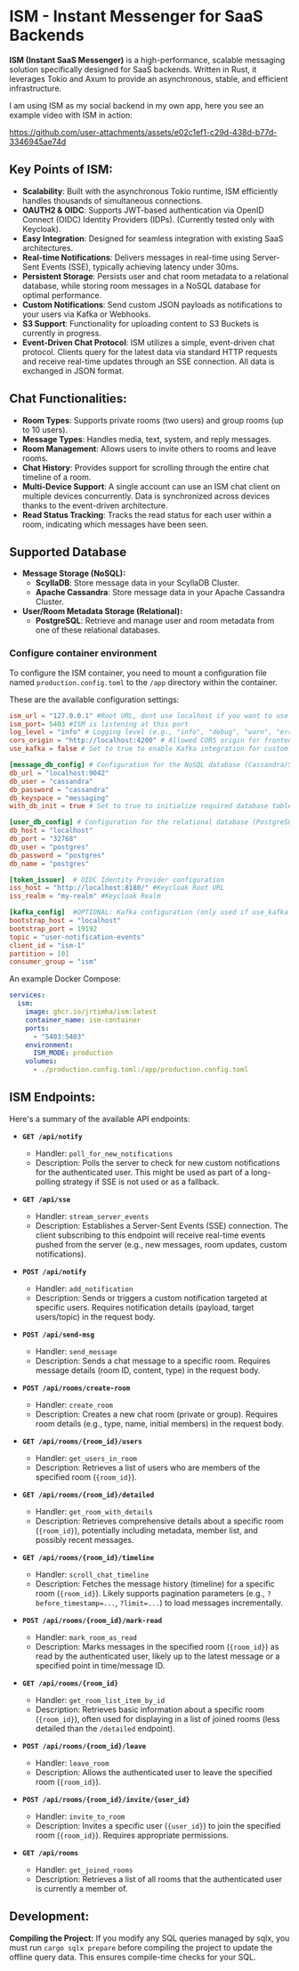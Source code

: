 # ISM - Instant Messenger for SaaS Backends

**ISM (Instant SaaS Messenger)** is a high-performance, scalable messaging solution specifically designed for SaaS backends. Written in Rust, it leverages Tokio and Axum to provide an asynchronous, stable, and efficient infrastructure.

I am using ISM as my social backend in my own app, here you see an example video with ISM in action:

https://github.com/user-attachments/assets/e02c1ef1-c29d-438d-b77d-3346945ae74d


## Key Points of ISM:

-   **Scalability**: Built with the asynchronous Tokio runtime, ISM efficiently handles thousands of simultaneous connections.
-   **OAUTH2 & OIDC**: Supports JWT-based authentication via OpenID Connect (OIDC) Identity Providers (IDPs). (Currently tested only with Keycloak).
-   **Easy Integration**: Designed for seamless integration with existing SaaS architectures.
-   **Real-time Notifications**: Delivers messages in real-time using Server-Sent Events (SSE), typically achieving latency under 30ms.
-   **Persistent Storage**: Persists user and chat room metadata to a relational database, while storing room messages in a NoSQL database for optimal performance.
-   **Custom Notifications**: Send custom JSON payloads as notifications to your users via Kafka or Webhooks.
-   **S3 Support**: Functionality for uploading content to S3 Buckets is currently in progress.
-   **Event-Driven Chat Protocol**: ISM utilizes a simple, event-driven chat protocol. Clients query for the latest data via standard HTTP requests and receive real-time updates through an SSE connection. All data is exchanged in JSON format.

## Chat Functionalities:
-   **Room Types**: Supports private rooms (two users) and group rooms (up to 10 users).
-   **Message Types**: Handles media, text, system, and reply messages.
-   **Room Management**: Allows users to invite others to rooms and leave rooms.
-   **Chat History**: Provides support for scrolling through the entire chat timeline of a room.
-   **Multi-Device Support**: A single account can use an ISM chat client on multiple devices concurrently. Data is synchronized across devices thanks to the event-driven architecture.
-   **Read Status Tracking**: Tracks the read status for each user within a room, indicating which messages have been seen.


## Supported Database
-   **Message Storage (NoSQL):**
    -   **ScyllaDB**: Store message data in your ScyllaDB Cluster.
    -   **Apache Cassandra**: Store message data in your Apache Cassandra Cluster.
-   **User/Room Metadata Storage (Relational):**
    -   **PostgreSQL**: Retrieve and manage user and room metadata from one of these relational databases.

### Configure container environment

To configure the ISM container, you need to mount a configuration file named `production.config.toml` to the `/app` directory within the container.

These are the available configuration settings:

```toml
ism_url = "127.0.0.1" #Root URL, dont use localhost if you want to use IPv4 instead of IPv6
ism_port= 5403 #ISM is listening at this port
log_level = "info" # Logging level (e.g., "info", "debug", "warn", "error")
cors_origin = "http://localhost:4200" # Allowed CORS origin for frontend applications (wildcards are not supported)
use_kafka = false # Set to true to enable Kafka integration for custom notifications

[message_db_config] # Configuration for the NoSQL database (Cassandra/ScyllaDB)
db_url = "localhost:9042"
db_user = "cassandra"
db_password = "cassandra"
db_keyspace = "messaging"
with_db_init = true # Set to true to initialize required database tables on startup (use with caution in production)

[user_db_config] # Configuration for the relational database (PostgreSQL)
db_host = "localhost"
db_port = "32768"
db_user = "postgres"
db_password = "postgres"
db_name = "postgres"

[token_issuer]  # OIDC Identity Provider configuration
iss_host = "http://localhost:8180/" #Keycloak Root URL
iss_realm = "my-realm" #Keycloak Realm

[kafka_config]  #OPTIONAL: Kafka configuration (only used if use_kafka = true)
bootstrap_host = "localhost"
bootstrap_port = 19192
topic = "user-notification-events"
client_id = "ism-1"
partition = [0]
consumer_group = "ism"

```
An example Docker Compose:

```yaml
services:
  ism:
    image: ghcr.io/jrtimha/ism:latest
    container_name: ism-container
    ports:
      - "5403:5403"
    environment:
      ISM_MODE: production
    volumes:
      - ./production.config.toml:/app/production.config.toml
```

## ISM Endpoints:

Here's a summary of the available API endpoints:

*   **`GET /api/notify`**
    *   Handler: `poll_for_new_notifications`
    *   Description: Polls the server to check for new custom notifications for the authenticated user. This might be used as part of a long-polling strategy if SSE is not used or as a fallback.

*   **`GET /api/sse`**
    *   Handler: `stream_server_events`
    *   Description: Establishes a Server-Sent Events (SSE) connection. The client subscribing to this endpoint will receive real-time events pushed from the server (e.g., new messages, room updates, custom notifications).

*   **`POST /api/notify`**
    *   Handler: `add_notification`
    *   Description: Sends or triggers a custom notification targeted at specific users. Requires notification details (payload, target users/topic) in the request body.

*   **`POST /api/send-msg`**
    *   Handler: `send_message`
    *   Description: Sends a chat message to a specific room. Requires message details (room ID, content, type) in the request body.

*   **`POST /api/rooms/create-room`**
    *   Handler: `create_room`
    *   Description: Creates a new chat room (private or group). Requires room details (e.g., type, name, initial members) in the request body.

*   **`GET /api/rooms/{room_id}/users`**
    *   Handler: `get_users_in_room`
    *   Description: Retrieves a list of users who are members of the specified room (`{room_id}`).

*   **`GET /api/rooms/{room_id}/detailed`**
    *   Handler: `get_room_with_details`
    *   Description: Retrieves comprehensive details about a specific room (`{room_id}`), potentially including metadata, member list, and possibly recent messages.

*   **`GET /api/rooms/{room_id}/timeline`**
    *   Handler: `scroll_chat_timeline`
    *   Description: Fetches the message history (timeline) for a specific room (`{room_id}`). Likely supports pagination parameters (e.g., `?before_timestamp=...`, `?limit=...`) to load messages incrementally.

*   **`POST /api/rooms/{room_id}/mark-read`**
    *   Handler: `mark_room_as_read`
    *   Description: Marks messages in the specified room (`{room_id}`) as read by the authenticated user, likely up to the latest message or a specified point in time/message ID.

*   **`GET /api/rooms/{room_id}`**
    *   Handler: `get_room_list_item_by_id`
    *   Description: Retrieves basic information about a specific room (`{room_id}`), often used for displaying in a list of joined rooms (less detailed than the `/detailed` endpoint).

*   **`POST /api/rooms/{room_id}/leave`**
    *   Handler: `leave_room`
    *   Description: Allows the authenticated user to leave the specified room (`{room_id}`).

*   **`POST /api/rooms/{room_id}/invite/{user_id}`**
    *   Handler: `invite_to_room`
    *   Description: Invites a specific user (`{user_id}`) to join the specified room (`{room_id}`). Requires appropriate permissions.

*   **`GET /api/rooms`**
    *   Handler: `get_joined_rooms`
    *   Description: Retrieves a list of all rooms that the authenticated user is currently a member of.

## Development:

**Compiling the Project:** If you modify any SQL queries managed by sqlx, you must run `cargo sqlx prepare` before compiling the project to update the offline query data. This ensures compile-time checks for your SQL.
